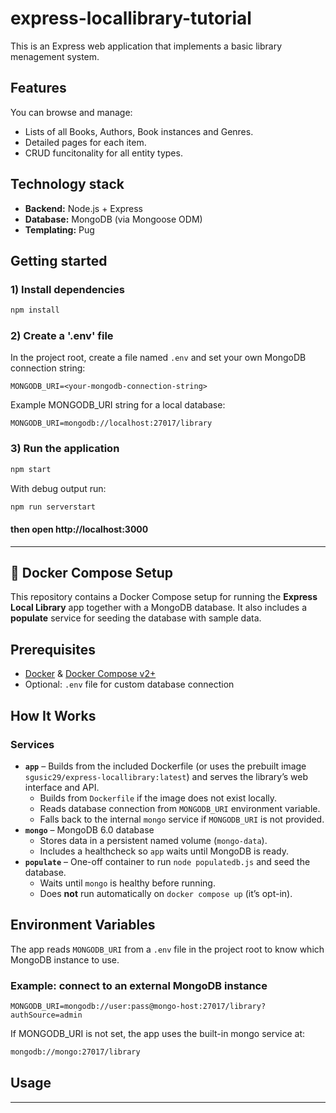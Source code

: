 # express-locallibrary-tutorial
This is an Express web application that implements a basic library menagement system.

## Features
You can browse and manage:

- Lists of all Books, Authors, Book instances and Genres.
- Detailed pages for each item.
- CRUD funcitonality for all entity types.

## Technology stack
- **Backend:** Node.js + Express
- **Database:** MongoDB (via Mongoose ODM)
- **Templating:** Pug

## Getting started
### 1) Install dependencies
```bash
npm install
```
### 2) Create a '.env' file
In the project root, create a file named `.env` and set your own MongoDB connection string:
```env
MONGODB_URI=<your-mongodb-connection-string>
```
Example MONGODB_URI string for a local database:
```env
MONGODB_URI=mongodb://localhost:27017/library
```
### 3) Run the application
```bash
npm start
```
With debug output run:
```bash
npm run serverstart
```
#### then open http://localhost:3000

---
## 🐳 Docker Compose Setup
This repository contains a Docker Compose setup for running the **Express Local Library** app together with a MongoDB database.
It also includes a **populate** service for seeding the database with sample data.


## Prerequisites
- [Docker](https://docs.docker.com/get-docker/) & [Docker Compose v2+](https://docs.docker.com/compose/install/)
- Optional: `.env` file for custom database connection

## How It Works
### Services
- **`app`** – Builds from the included Dockerfile (or uses the prebuilt image `sgusic29/express-locallibrary:latest`) and serves the library’s web interface and API.
  - Builds from `Dockerfile` if the image does not exist locally.
  - Reads database connection from `MONGODB_URI` environment variable.
  - Falls back to the internal `mongo` service if `MONGODB_URI` is not provided.
- **`mongo`** – MongoDB 6.0 database
  - Stores data in a persistent named volume (`mongo-data`).
  - Includes a healthcheck so `app` waits until MongoDB is ready.
- **`populate`** – One-off container to run `node populatedb.js` and seed the database.
  - Waits until `mongo` is healthy before running.
  - Does **not** run automatically on `docker compose up` (it’s opt-in).


## Environment Variables
The app reads `MONGODB_URI` from a `.env` file in the project root to know which MongoDB instance to use.
### Example: connect to an external MongoDB instance
```env
MONGODB_URI=mongodb://user:pass@mongo-host:27017/library?authSource=admin
```
If MONGODB_URI is not set, the app uses the built-in mongo service at:
```bash
mongodb://mongo:27017/library
```
## Usage

---
